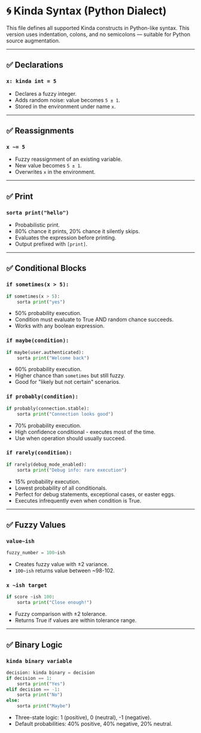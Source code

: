 # 🌀 Kinda Syntax (Python Dialect)

This file defines all supported Kinda constructs in Python-like syntax. This version uses indentation, colons, and no semicolons — suitable for Python source augmentation.

---

## ✅ Declarations

### `x: kinda int = 5`

- Declares a fuzzy integer.
- Adds random noise: value becomes `5 ± 1`.
- Stored in the environment under name `x`.

---

## ✅ Reassignments

### `x ~= 5`

- Fuzzy reassignment of an existing variable.
- New value becomes `5 ± 1`.
- Overwrites `x` in the environment.

---

## ✅ Print

### `sorta print("hello")`

- Probabilistic print.
- 80% chance it prints, 20% chance it silently skips.
- Evaluates the expression before printing.
- Output prefixed with `[print]`.

---

## ✅ Conditional Blocks

### `if sometimes(x > 5):`

```python
if sometimes(x > 5):
    sorta print("yes")
```

- 50% probability execution.
- Condition must evaluate to True AND random chance succeeds.
- Works with any boolean expression.

### `if maybe(condition):`

```python
if maybe(user.authenticated):
    sorta print("Welcome back")
```

- 60% probability execution.
- Higher chance than `sometimes` but still fuzzy.
- Good for "likely but not certain" scenarios.

### `if probably(condition):`

```python  
if probably(connection.stable):
    sorta print("Connection looks good")
```

- 70% probability execution.
- High confidence conditional - executes most of the time.
- Use when operation should usually succeed.

### `if rarely(condition):`

```python
if rarely(debug_mode_enabled):
    sorta print("Debug info: rare execution")
```

- 15% probability execution.
- Lowest probability of all conditionals.
- Perfect for debug statements, exceptional cases, or easter eggs.
- Executes infrequently even when condition is True.

---

## ✅ Fuzzy Values

### `value~ish`

```python
fuzzy_number = 100~ish
```

- Creates fuzzy value with ±2 variance.
- `100~ish` returns value between ~98-102.

### `x ~ish target`

```python
if score ~ish 100:
    sorta print("Close enough!")
```

- Fuzzy comparison with ±2 tolerance.
- Returns True if values are within tolerance range.

---

## ✅ Binary Logic

### `kinda binary variable`

```python
decision: kinda binary = decision
if decision == 1:
    sorta print("Yes")
elif decision == -1:
    sorta print("No")  
else:
    sorta print("Maybe")
```

- Three-state logic: 1 (positive), 0 (neutral), -1 (negative).
- Default probabilities: 40% positive, 40% negative, 20% neutral.